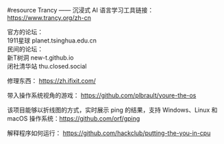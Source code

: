 #resource 
Trancy —— 沉浸式 AI 语言学习工具链接：https://www.trancy.org/zh-cn 


官方的论坛：  
1911星球 planet.tsinghua.edu.cn  
民间的论坛：  
新T树洞 new-t.github.io  
闭社清华站 thu.closed.social

修理东西： https://zh.ifixit.com/

带入操作系统视角的游戏：
https://github.com/plbrault/youre-the-os

该项目能够以折线图的方式，实时展示 ping 的结果，支持 Windows、Linux 和 macOS 操作系统：https://github.com/orf/gping

解释程序如何运行：
https://github.com/hackclub/putting-the-you-in-cpu
